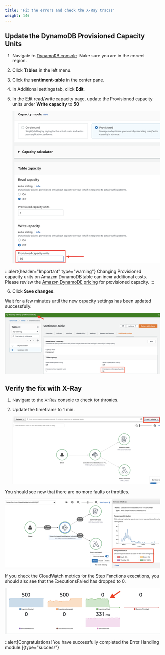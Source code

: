 ```yaml
---
title: 'Fix the errors and check the X-Ray traces'
weight: 146
---
```


## Update the DynamoDB Provisioned Capacity Units

1. Navigate to [DynamoDB console](https://console.aws.amazon.com/dynamodbv2/home). Make sure you are in the correct region.

2. Click **Tables** in the left menu.

3. Click the **sentiment-table** in the center pane.

4. In Additional settings tab, click **Edit**.

5. In the Edit read/write capacity page, update the Provisioned capacity units under **Write capacity** to **50**

   ![Update DDB](/static/img/module-12/ddb-wcu.png)

:::alert{header="Important" type="warning"}
Changing Provisioned capacity units on Amazon DynamoDB table can incur additional costs. Please review the [Amazon DynamoDB pricing](https://aws.amazon.com/dynamodb/pricing/) for provisioned capacity.
:::

6. Click **Save changes**.

Wait for a few minutes until the new capacity settings has been updated successfully.
   
   ![Updated DDB](/static/img/module-12/ddb-updated.png)

## Verify the fix with X-Ray

1. Navigate to the [X-Ray](https://console.aws.amazon.com/xray/home) console to check for throttles.

2. Update the timeframe to 1 min.

   ![No throttles](/static/img/module-12/x-ray-update-time.png)

You should see now that there are no more faults or throttles. 

   ![No throttles](/static/img/module-12/x-ray-no-throttles.png)

If you check the CloudWatch metrics for the Step Functions executions, you should also see that the ExecutionsFailed has dropped to 0. 

   ![Zero Failed executions](/static/img/module-12/cw-states-execution-metrics-0.png)

   ::alert[Congratulations! You have successfully completed the Error Handling module.]{type="success"}
